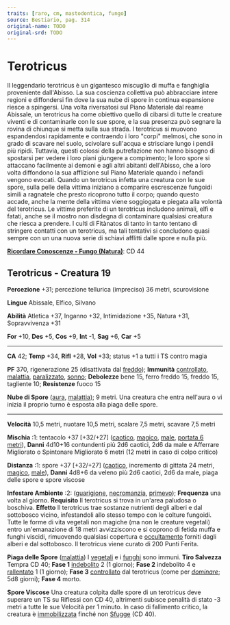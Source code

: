 ```yaml
---
traits: [raro, cm, mastodontica, fungo]
source: Bestiario, pag. 314
original-name: TODO
original-srd: TODO
---
```


# Terotricus

Il leggendario terotricus è un gigantesco miscuglio di muffa e fanghiglia
proveniente dall'Abisso. La sua coscienza collettiva può abbracciare intere
regioni e diffondersi fin dove la sua nube di spore in continua espansione
riesce a spingersi. Una volta riversatosi sul Piano Materiale dal reame
Abissale, un terotricus ha come obiettivo quello di cibarsi di tutte le creature
viventi e di contaminarle con le sue spore, e la sua presenza può segnare la
rovina di chiunque si metta sulla sua strada. I terotricus si muovono
espandendosi rapidamente e contraendo i loro "corpi" melmosi, che sono in grado
di scavare nel suolo, scivolare sull'acqua e strisciare lungo i pendii più
ripidi. Tuttavia, questi colossi della putrefazione non hanno bisogno di
spostarsi per vedere i loro piani giungere a compimento; le loro spore si
attaccano facilmente ai demoni e agli altri abitanti dell'Abisso, che a loro
volta diffondono la sua afflizione sul Piano Materiale quando i nefandi vengono
evocati. Quando un terotricus infetta una creatura con le sue spore, sulla pelle
della vittima iniziano a comparire escrescenze fungoidi simili a ragnatele che
presto ricoprono tutto il corpo; quando questo accade, anche la mente della
vittima viene soggiogata e piegata alla volontà del terotricus. Le vittime
preferite di un terotricus includono animali, elfi e fatati, anche se il mostro
non disdegna di contaminare qualsiasi creatura che riesca a prendere. I culti di
Fitànatos di tanto in tanto tentano di stringere contatti con un terotricus, ma
tali tentativi si concludono quasi sempre con un una nuova serie di schiavi
afflitti dalle spore e nulla più.

**[Ricordare Conoscenze - Fungo (Natura)](/azioni/abilita/ricordare-conoscenze)**:
CD 44

## Terotricus - Creatura 19

**Percezione** +31; percezione tellurica (impreciso) 36 metri, scurovisione

**Lingue** Abissale, Elfico, Silvano

**Abilità** Atletica +37, Inganno +32, Intimidazione +35, Natura +31,
Sopravvivenza +31

**For** +10, **Des** +5, **Cos** +9, **Int** -1, **Sag** +6, **Car** +5

---

**CA** 42; **Temp** +34, **Rifl** +28, **Vol** +33; status +1 a tutti i TS
contro magia

**PF** 370, rigenerazione 25 (disattivata dal [freddo](/tratti/freddo));
**Immunità** [controllato](/condizioni/controllato),
[malattia](/tratti/malattia), [paralizzato](/condizioni/paralizzato),
[sonno](/tratti/sonno); **Debolezze** bene 15, ferro freddo 15, freddo 15,
tagliente 10; **Resistenze** fuoco 15

**Nube di Spore** ([aura](/tratti/aura), [malattia](/tratti/malattia)); 9 metri.
Una creatura che entra nell'aura o vi inizia il proprio turno è esposta alla
piaga delle spore.

---

**Velocità** 10,5 metri, nuotare 10,5 metri, scalare 7,5 metri, scavare 7,5
metri

**Mischia** :1: tentacolo +37 \[+32/+27] ([caotico](/tratti/caotico),
[magico](/tratti/magico), [male](/tratti/male),
[portata 6 metri](/tratti/portata)), **Danni** 4d10+16 contundenti più 2d6
caotici, 2d6 da male e Afferrare Migliorato o Spintonare Migliorato 6 metri (12
metri in caso di colpo critico)

**Distanza** :1: spore +37 \[+32/+27] ([caotico](/tratti/caotico), incremento di
gittata 24 metri, [magico](/tratti/magico), [male](/tratti/male)), **Danni**
4d8+6 da veleno più 2d6 caotici, 2d6 da male, piaga delle spore e spore viscose

**Infestare Ambiente** :2: ([guarigione](/tratti/guarigione),
[necromanzia](/tratti/necromanzia), [primevo](/tratti/primevo)); **Frequenza**
una volta al giorno. **Requisito** Il terotricus si trova in un'area paludosa o
boschiva. **Effetto** Il terotricus trae sostanze nutrienti degli alberi e dal
sottobosco vicino, infestandoli allo stesso tempo con le colture fungoidi. Tutte
le forme di vita vegetali non magiche (ma non le creature vegetali) entro
un'emanazione di 18 metri avvizziscono e si coprono di fetida muffa e funghi
viscidi, rimuovendo qualsiasi copertura e [occultamento](/condizioni/occultato)
forniti dagli alberi e dal sottobosco. Il terotricus viene curato di 200 Punti
Ferita.

**Piaga delle Spore** ([malattia](/tratti/malattia)) I
[vegetali](/tratti/vegetale) e i [funghi](/tratti/fungo) sono immuni. **Tiro
Salvezza** Tempra CD 40; **Fase 1** [indebolito](/condizioni/indebolito) 2 (1
giorno); **Fase 2** indebolito 4 e [rallentato](/condizioni/rallentato) 1 (1
giorno); **Fase 3** [controllato](/condizioni/controllato) dal terotricus (come
per _[dominare](/incantesimi/dominare)_; 5d8 giorni); **Fase 4** morto.

**Spore Viscose** Una creatura colpita dalle spore di un terotricus deve
superare un TS su Riflessi con CD 40, altrimenti subisce penalità di stato -3
metri a tutte le sue Velocità per 1 minuto. ln caso di fallimento critico, la
creatura è [immobilizzata](/condizioni/immobilizzato) finché non
[Sfugge](/azioni/sfuggire) (CD 40).
